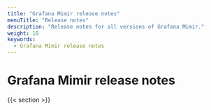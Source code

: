 ```yaml
---
title: "Grafana Mimir release notes"
menuTitle: "Release notes"
description: "Release notes for all versions of Grafana Mimir."
weight: 10
keywords:
  - Grafana Mimir release notes
---
```


# Grafana Mimir release notes

{{< section >}}
